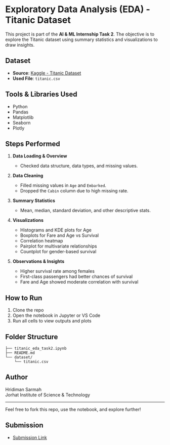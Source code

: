 # Exploratory Data Analysis (EDA) - Titanic Dataset

This project is part of the **AI & ML Internship Task 2**. The objective is to explore the Titanic dataset using summary statistics and visualizations to draw insights.

## Dataset
- **Source**: [Kaggle - Titanic Dataset](https://www.kaggle.com/datasets/yasserh/titanic-dataset)
- **Used File**: `titanic.csv`

## Tools & Libraries Used
- Python
- Pandas
- Matplotlib
- Seaborn
- Plotly

## Steps Performed
1. **Data Loading & Overview**
   - Checked data structure, data types, and missing values.

2. **Data Cleaning**
   - Filled missing values in `Age` and `Embarked`.
   - Dropped the `Cabin` column due to high missing rate.

3. **Summary Statistics**
   - Mean, median, standard deviation, and other descriptive stats.

4. **Visualizations**
   - Histograms and KDE plots for Age
   - Boxplots for Fare and Age vs Survival
   - Correlation heatmap
   - Pairplot for multivariate relationships
   - Countplot for gender-based survival

5. **Observations & Insights**
   - Higher survival rate among females
   - First-class passengers had better chances of survival
   - Fare and Age showed moderate correlation with survival

## How to Run
1. Clone the repo
2. Open the notebook in Jupyter or VS Code
3. Run all cells to view outputs and plots

## Folder Structure
```
├── titanic_eda_task2.ipynb
├── README.md
└── dataset/
    └── titanic.csv
```

## Author
Hridiman Sarmah  
Jorhat Institute of Science & Technology

---

Feel free to fork this repo, use the notebook, and explore further!

## Submission
- [Submission Link](https://forms.gle/8Gm83s53KbyXs3Ne9)
